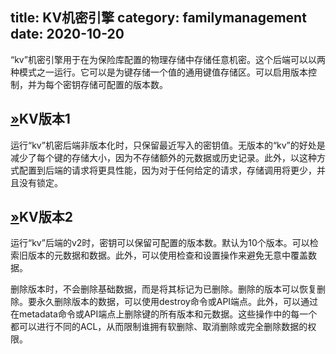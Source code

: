 title: KV机密引擎
category: familymanagement
date: 2020-10-20
------------------------------------

<!-- zh-CN:+ -->
“kv”机密引擎用于在为保险库配置的物理存储中存储任意机密。这个后端可以以两种模式之一运行。它可以是为键存储一个值的通用键值存储区。可以启用版本控制，并为每个密钥存储可配置的版本数。

[»](#kv-version-1)KV版本1
------------------------------

运行“kv”机密后端非版本化时，只保留最近写入的密钥值。无版本的“kv”的好处是减少了每个键的存储大小，因为不存储额外的元数据或历史记录。此外，以这种方式配置到后端的请求将更具性能，因为对于任何给定的请求，存储调用将更少，并且没有锁定。

[»](#kv-version-2)KV版本2
------------------------------

运行“kv”后端的v2时，密钥可以保留可配置的版本数。默认为10个版本。可以检索旧版本的元数据和数据。此外，可以使用检查和设置操作来避免无意中覆盖数据。

删除版本时，不会删除基础数据，而是将其标记为已删除。删除的版本可以恢复删除。要永久删除版本的数据，可以使用destroy命令或API端点。此外，可以通过在metadata命令或API端点上删除键的所有版本和元数据。这些操作中的每一个都可以进行不同的ACL，从而限制谁拥有软删除、取消删除或完全删除数据的权限。
<!-- zh-CN:- -->